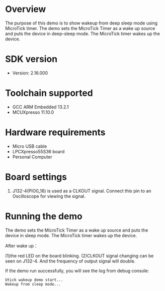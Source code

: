 Overview
========
The purpose of this demo is to show wakeup from deep sleep mode using MicroTick timer.
The demo sets the MicroTick Timer as a wake up source and puts the device in deep-sleep mode. 
The MicroTick timer wakes up the device. 

SDK version
===========
- Version: 2.16.000

Toolchain supported
===================
- GCC ARM Embedded  13.2.1
- MCUXpresso  11.10.0

Hardware requirements
=====================
- Micro USB cable
- LPCXpresso55S36 board
- Personal Computer

Board settings
==============
1. J132-4(PIO0_16) is used as a CLKOUT signal. Connect this pin to an Oscilloscope for viewing the signal. 

Running the demo
================
The demo sets the MicroTick Timer as a wake up source and puts the device in sleep mode. 
The MicroTick timer wakes up the device.

 After wake up：

(1)the red LED on the board blinking. 
(2)CLKOUT signal changing can be seen on J132-4. And the frequency of output signal will double.

If the demo run successfully, you will see the log from debug console:
~~~~~~~~~~~~~~~~~~~~~~~~~~~~~~~~~~~~~~~~~~~~~~~~~~~~~~~~~~~~~~~~~~~~~~~
Utick wakeup demo start...
Wakeup from sleep mode...

~~~~~~~~~~~~~~~~~~~~~~~~~~~~~~~~~~~~~~~~~~~~~~~~~~~~~~~~~~~~~~~~~~~~~~~
